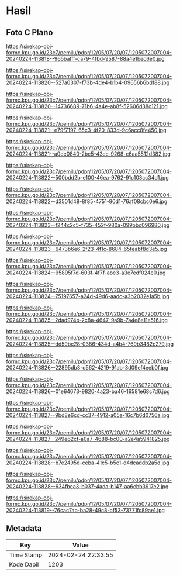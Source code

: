 # Hasil

## Foto C Plano

https://sirekap-obj-formc.kpu.go.id/23c7/pemilu/pdpr/12/05/07/20/07/1205072007004-20240224-113818--965bafff-ca79-4fbd-9587-88a4e1bec6e0.jpg

https://sirekap-obj-formc.kpu.go.id/23c7/pemilu/pdpr/12/05/07/20/07/1205072007004-20240224-113820--527a0307-f73b-4de4-b1b4-09656b6bdf88.jpg

https://sirekap-obj-formc.kpu.go.id/23c7/pemilu/pdpr/12/05/07/20/07/1205072007004-20240224-113820--14736689-71b6-4a4e-ab8f-52606d38c121.jpg

https://sirekap-obj-formc.kpu.go.id/23c7/pemilu/pdpr/12/05/07/20/07/1205072007004-20240224-113821--e79f7197-65c3-4f20-833d-9c6acc8fe450.jpg

https://sirekap-obj-formc.kpu.go.id/23c7/pemilu/pdpr/12/05/07/20/07/1205072007004-20240224-113821--a0de0840-2bc5-43ec-9268-c6aa5512d382.jpg

https://sirekap-obj-formc.kpu.go.id/23c7/pemilu/pdpr/12/05/07/20/07/1205072007004-20240224-113822--500bdd2b-e100-46ea-9762-91c103cc34d1.jpg

https://sirekap-obj-formc.kpu.go.id/23c7/pemilu/pdpr/12/05/07/20/07/1205072007004-20240224-113822--d3501d48-8f85-4751-90d1-76af08cbc0e6.jpg

https://sirekap-obj-formc.kpu.go.id/23c7/pemilu/pdpr/12/05/07/20/07/1205072007004-20240224-113823--f244c2c5-f735-452f-980a-099bbc096980.jpg

https://sirekap-obj-formc.kpu.go.id/23c7/pemilu/pdpr/12/05/07/20/07/1205072007004-20240224-113823--6473b6e6-2f23-4f1c-8684-65feabf8d3e5.jpg

https://sirekap-obj-formc.kpu.go.id/23c7/pemilu/pdpr/12/05/07/20/07/1205072007004-20240224-113824--95895f7d-603f-4f7f-abe3-a3e7edf024e0.jpg

https://sirekap-obj-formc.kpu.go.id/23c7/pemilu/pdpr/12/05/07/20/07/1205072007004-20240224-113824--75197657-a24d-49d6-aadc-a3b2032e1a5b.jpg

https://sirekap-obj-formc.kpu.go.id/23c7/pemilu/pdpr/12/05/07/20/07/1205072007004-20240224-113825--2dad974b-2c8a-4647-9a9b-7a4e8e11e516.jpg

https://sirekap-obj-formc.kpu.go.id/23c7/pemilu/pdpr/12/05/07/20/07/1205072007004-20240224-113825--dd59be28-0386-434d-a4b4-769b3482c279.jpg

https://sirekap-obj-formc.kpu.go.id/23c7/pemilu/pdpr/12/05/07/20/07/1205072007004-20240224-113826--22895db3-d562-4219-91ab-3d09ef4eeb0f.jpg

https://sirekap-obj-formc.kpu.go.id/23c7/pemilu/pdpr/12/05/07/20/07/1205072007004-20240224-113826--01e64673-9820-4a23-ba46-16581e68c7d6.jpg

https://sirekap-obj-formc.kpu.go.id/23c7/pemilu/pdpr/12/05/07/20/07/1205072007004-20240224-113827--9bd8e6cd-cc37-4912-a05a-16c7b6d0756a.jpg

https://sirekap-obj-formc.kpu.go.id/23c7/pemilu/pdpr/12/05/07/20/07/1205072007004-20240224-113827--249e62cf-a0a7-4688-bc00-a2e4a5941825.jpg

https://sirekap-obj-formc.kpu.go.id/23c7/pemilu/pdpr/12/05/07/20/07/1205072007004-20240224-113828--b7e2495d-ceba-41c5-b5c1-d4dcaddb2a5d.jpg

https://sirekap-obj-formc.kpu.go.id/23c7/pemilu/pdpr/12/05/07/20/07/1205072007004-20240224-113828--634fbca3-b037-4ada-b147-aa6cbb3917e2.jpg

https://sirekap-obj-formc.kpu.go.id/23c7/pemilu/pdpr/12/05/07/20/07/1205072007004-20240224-113819--76cac7ab-ba28-49c8-bf53-73771fc89ae1.jpg


## Metadata

| Key        | Value               |
| ---------- | ------------------- |
| Time Stamp | 2024-02-24 22:33:55 |
| Kode Dapil | 1203                |



